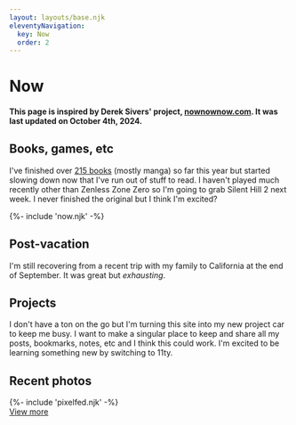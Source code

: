 ```yaml
---
layout: layouts/base.njk
eleventyNavigation:
  key: Now
  order: 2
---
```


# Now

#### This page is inspired by Derek Sivers' project, [nownownow.com](https://nownownow.com/about). It was last updated on October 4th, 2024.

## Books, games, etc
I've finished over [215 books](https://www.goodreads.com/user_challenges/54484570) (mostly manga) so far this year but started slowing down now that I've run out of stuff to read. I haven't played much recently other than Zenless Zone Zero so I'm going to grab Silent Hill 2 next week. I never finished the original but I think I'm excited?

<div class="now-block">
	{%- include 'now.njk' -%}
</div>

## Post-vacation
I'm still recovering from a recent trip with my family to California at the end of September. It was great but *exhausting*.

## Projects
I don't have a ton on the go but I'm turning this site into my new project car to keep me busy. I want to make a singular place to keep and share all my posts, bookmarks, notes, etc and I think this could work. I'm excited to be learning something new by switching to 11ty.

<div class="pixelfed-block">
	<h2>Recent photos</h2>
	{%- include 'pixelfed.njk' -%}
	<div class="more-button-style"><a href="https://pixelfed.social/@crashthearcade">View more</a></div>
</div>
